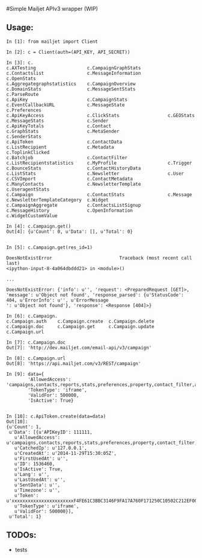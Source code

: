 #Simple Mailjet APIv3 wrapper (WIP)

## Usage:

    In [1]: from mailjet import Client

    In [2]: c = Client(auth=(API_KEY, API_SECRET))

    In [3]: c.
    c.AXTesting                   c.CampaignGraphStats          c.Contactslist                c.MessageInformation          c.OpenStats
    c.Aggregategraphstatistics    c.CampaignOverview            c.DomainStats                 c.MessageSentStats            c.ParseRoute
    c.ApiKey                      c.CampaignStats               c.EventCallbackURL            c.MessageState                c.Preferences
    c.ApiKeyAccess                c.ClickStats                  c.GEOStats                    c.MessageStats                c.Sender
    c.ApiKeyTotals                c.Contact                     c.GraphStats                  c.MetaSender                  c.SenderStats
    c.ApiToken                    c.ContactData                 c.ListRecipient               c.Metadata                    c.ToplinkClicked
    c.Batchjob                    c.ContactFilter               c.ListRecipientstatistics     c.MyProfile                   c.Trigger
    c.BounceStats                 c.ContactHistoryData          c.ListStats                   c.Newsletter                  c.User
    c.CSVImport                   c.ContactMetadata             c.ManyContacts                c.NewsletterTemplate          c.UseragentStats
    c.Campaign                    c.ContactStats                c.Message                     c.NewsletterTemplateCategory  c.Widget
    c.CampaignAggregate           c.ContactsListSignup          c.MessageHistory              c.OpenInformation             c.WidgetCustomValue

    In [4]: c.Campaign.get()
    Out[4]: {u'Count': 0, u'Data': [], u'Total': 0}


    In [5]: c.Campaign.get(res_id=1)

    DoesNotExistError                         Traceback (most recent call last)
    <ipython-input-8-4a064dbddd21> in <module>()

    ...

    DoesNotExistError: {'info': u'', 'request': <PreparedRequest [GET]>, 'message': u'Object not found', 'response_parsed': {u'StatusCode': 404, u'ErrorInfo': u'', u'ErrorMessage
    ': u'Object not found'}, 'response': <Response [404]>}

    In [6]: c.Campaign.
    c.Campaign.auth    c.Campaign.create  c.Campaign.delete  c.Campaign.doc     c.Campaign.get     c.Campaign.update  c.Campaign.url

    In [7]: c.Campaign.doc
    Out[7]: 'http://dev.mailjet.com/email-api/v3/campaign'

    In [8]: c.Campaign.url
    Out[8]: 'https://api.mailjet.com/v3/REST/campaign'

    In [9]: data={
            'AllowedAccess': 'campaigns,contacts,reports,stats,preferences,property,contact_filter,account,pricing',
            'TokenType': 'iframe',
            'ValidFor': 500000,
            'IsActive': True}


    In [10]: c.ApiToken.create(data=data)
    Out[10]:
    {u'Count': 1,
     u'Data': [{u'APIKeyID': 111111,
       u'AllowedAccess': u'campaigns,contacts,reports,stats,preferences,property,contact_filter,account,pricing',
       u'CatchedIp': u'127.0.0.1',
       u'CreatedAt': u'2014-11-29T15:30:05Z',
       u'FirstUsedAt': u'',
       u'ID': 1536460,
       u'IsActive': True,
       u'Lang': u'',
       u'LastUsedAt': u'',
       u'SentData': u'',
       u'Timezone': u'',
       u'Token': u'xxxxxxxxxxxxxxxxxxxxxxxF4FE61C3BBC3146F9FA17A760F171250C10502C212EF00DE3A6F66DD68C494885F2F3BD49AB407019BD0D894B8885DE7',
       u'TokenType': u'iframe',
       u'ValidFor': 500000}],
     u'Total': 1}

## TODOs:

- tests
